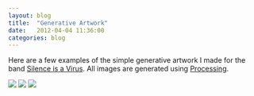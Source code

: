 ```yaml
---
layout: blog
title:  "Generative Artwork"
date:   2012-04-04 11:36:00
categories: blog
---
```


Here are a few examples of the simple generative artwork I made for the band <a href="http://www.twitter.com/silenceisavirus">Silence is a Virus</a>. All images are generated using <a href="http://www.processing.org">Processing</a>.

<img src="http://runemadsen-2012.s3.amazonaws.com/blog/silence_cover_1.jpg">

<img src="http://runemadsen-2012.s3.amazonaws.com/blog/silence_cover_2.jpg">

<img src="http://runemadsen-2012.s3.amazonaws.com/blog/silence_cover_3.jpg">